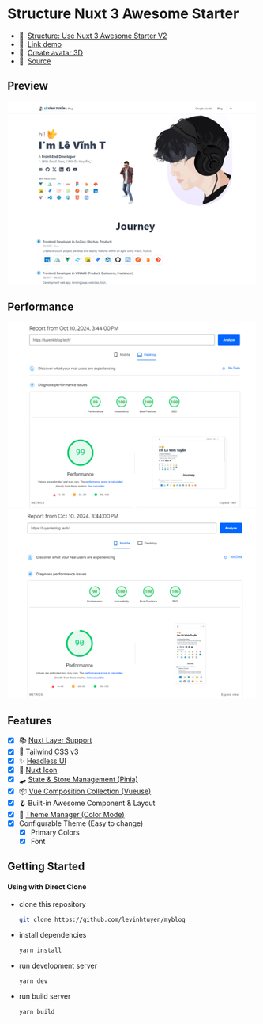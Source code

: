 # Structure Nuxt 3 Awesome Starter

- 👀&nbsp; [Structure: Use Nuxt 3 Awesome Starter V2](https://githubblitz.com/viandwi24/nuxt3-awesome-starter)
- 👀&nbsp; [Link demo](https://tuyenleblog.tech/)
- 👀&nbsp; [Create avatar 3D](https://avaturn.me/)
- 👀&nbsp; [Source](https://github.com/levinhtuyen/portfolio-developer-and-blog)

## Preview

<img src="public/logo.png" alt="Preview" title="Desktop Preview">

## Performance

<img src="public/imageseo.png" alt="Preview" title="Desktop Preview">
<img src="public/mobileimageseo.png" alt="Preview" title="Mobile Preview">

## Features

- [x] 📚 [Nuxt Layer Support](https://nuxt.com/docs/getting-started/layers#layers)
- [x] 💨 [Tailwind CSS v3](https://tailwindcss.com/)
- [x] ✨ [Headless UI](https://headlessui.dev/)
- [x] 🔔 [Nuxt Icon](https://icones.js.org/)
- [x] 🛹 [State & Store Management (Pinia)](https://pinia.vuejs.org/)
- [x] 📦 [Vue Composition Collection (Vueuse)](https://vueuse.org/)
- [x] 🪝 Built-in Awesome Component & Layout
- [x] 🌙 [Theme Manager (Color Mode)](https://color-mode.nuxtjs.org/)
- [x] Configurable Theme (Easy to change)
  - [x] Primary Colors
  - [x] Font

## Getting Started

#### Using with Direct Clone

- clone this repository
  ```bash
  git clone https://github.com/levinhtuyen/myblog
  ```
- install dependencies
  ```bash
  yarn install
  ```
- run development server
  ```bash
  yarn dev
  ```
- run build server
  ```bash
  yarn build
  ```
